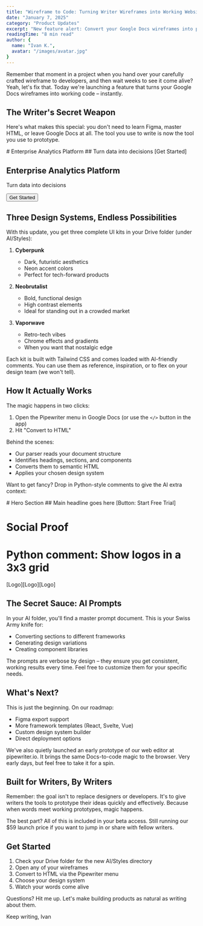 ```yaml
---
title: "Wireframe to Code: Turning Writer Wireframes into Working Websites"
date: "January 7, 2025"
category: "Product Updates"
excerpt: "New feature alert: Convert your Google Docs wireframes into production-ready code with AI-powered design systems. Now writers can prototype faster than ever, without leaving their familiar environment."
readingTime: "8 min read"
author: {
  name: "Ivan K.",
  avatar: "/images/avatar.jpg"
}
---
```


<script>
  import CodeDemo from '$lib/blog/components/blocks/CodeDemo.svelte';
  import BlogImage from '$lib/blog/components/blocks/BlogImage.svelte';
</script>

Remember that moment in a project when you hand over your carefully crafted wireframe to developers, and then wait weeks to see it come alive? Yeah, let's fix that. Today we're launching a feature that turns your Google Docs wireframes into working code – instantly.

<BlogImage 
  src="$lib/blog/content/google-docs-to-code/assets/github.svg"
  alt="Github logo for testing"
  caption="Lets see if it loads"
/>

## The Writer's Secret Weapon

Here's what makes this special: you don't need to learn Figma, master HTML, or leave Google Docs at all. The tool you use to write is now the tool you use to prototype.

<CodeDemo language="html">
<!-- Your wireframe in Docs -->
# Enterprise Analytics Platform
## Turn data into decisions
[Get Started]

<!-- Becomes production-ready HTML -->
<section class="hero">
  <h1 class="text-4xl font-bold">Enterprise Analytics Platform</h1>
  <p class="text-xl text-gray-600">Turn data into decisions</p>
  <button class="btn-primary">Get Started</button>
</section>
</CodeDemo>

## Three Design Systems, Endless Possibilities

With this update, you get three complete UI kits in your Drive folder (under AI/Styles):

1. **Cyberpunk**
   - Dark, futuristic aesthetics
   - Neon accent colors
   - Perfect for tech-forward products
   
2. **Neobrutalist**
   - Bold, functional design
   - High contrast elements
   - Ideal for standing out in a crowded market
   
3. **Vaporwave**
   - Retro-tech vibes
   - Chrome effects and gradients
   - When you want that nostalgic edge

Each kit is built with Tailwind CSS and comes loaded with AI-friendly comments. You can use them as reference, inspiration, or to flex on your design team (we won't tell).

## How It Actually Works

The magic happens in two clicks:

1. Open the Pipewriter menu in Google Docs (or use the `</>` button in the app)
2. Hit "Convert to HTML"

Behind the scenes:
- Our parser reads your document structure
- Identifies headings, sections, and components
- Converts them to semantic HTML
- Applies your chosen design system

Want to get fancy? Drop in Python-style comments to give the AI extra context:

<CodeDemo language="markdown">
# Hero Section
## Main headline goes here
[Button: Start Free Trial]

# Social Proof
# Python comment: Show logos in a 3x3 grid
[Logo][Logo][Logo]
</CodeDemo>

## The Secret Sauce: AI Prompts

In your AI folder, you'll find a master prompt document. This is your Swiss Army knife for:
- Converting sections to different frameworks
- Generating design variations
- Creating component libraries

The prompts are verbose by design – they ensure you get consistent, working results every time. Feel free to customize them for your specific needs.

## What's Next?

This is just the beginning. On our roadmap:
- Figma export support
- More framework templates (React, Svelte, Vue)
- Custom design system builder
- Direct deployment options

We've also quietly launched an early prototype of our web editor at pipewriter.io. It brings the same Docs-to-code magic to the browser. Very early days, but feel free to take it for a spin.

## Built for Writers, By Writers

Remember: the goal isn't to replace designers or developers. It's to give writers the tools to prototype their ideas quickly and effectively. Because when words meet working prototypes, magic happens.

The best part? All of this is included in your beta access. Still running our $59 launch price if you want to jump in or share with fellow writers.

## Get Started

1. Check your Drive folder for the new AI/Styles directory
2. Open any of your wireframes
3. Convert to HTML via the Pipewriter menu
4. Choose your design system
5. Watch your words come alive

Questions? Hit me up. Let's make building products as natural as writing about them.

Keep writing,
Ivan